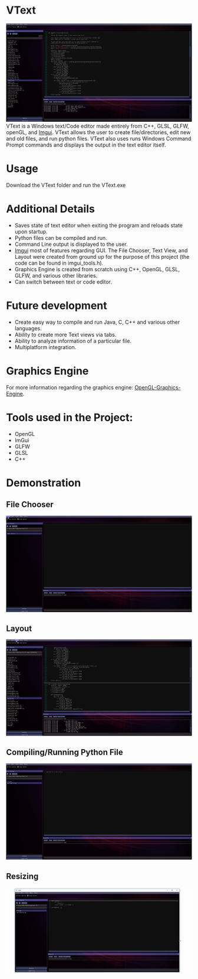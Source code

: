 # VText
![Main Image](git_resources/vtext_dem_0.png)
VText is a Windows text/Code editor made entirely from C++, GLSL, GLFW, openGL, and [Imgui](https://github.com/ocornut/imgui). VText allows the user to create file/directories, edit new and old files, and run python files. VText also uses runs Windows Command Prompt commands and displays the output in the text editor itself.

# Usage
Download the VText folder and run the VText.exe

# Additional Details
* Saves state of text editor when exiting the program and reloads state upon startup. 
* Python files can be compiled and run.
* Command Line output is displayed to the user.
* [Imgui](https://github.com/ocornut/imgui) most of features regarding GUI. The File Chooser, Text View, and Layout were created from ground up for the purpose of this project (the code can be found in imgui_tools.h).
* Graphics Engine is created from scratch using C++, OpenGL, GLSL, GLFW, and various other libraries.
* Can switch between text or code editor.

# Future development
* Create easy way to compile and run Java, C, C++ and various other languages.
* Ability to create more Text views via tabs.
* Ability to analyze information of a particular file.
* Multiplatform integration.

# Graphics Engine
For more information regarding the graphics engine: [OpenGL-Graphics-Engine](https://github.com/vinaykomaravolu/OpenGL-Graphics-Engine).

# Tools used in the Project:
* OpenGL
* ImGui
* GLFW
* GLSL
* C++

# Demonstration

## File Chooser
![File Chooser Demo](git_resources/vtext_dem_fs.gif)

## Layout
![Layout Demo](git_resources/vtext_dem_widgets.gif)

## Compiling/Running Python File
![Pyhton demo](git_resources/vtext_dem_py.gif)

## Resizing
![Resizing Demo](git_resources/vtext_dem_size.gif)
